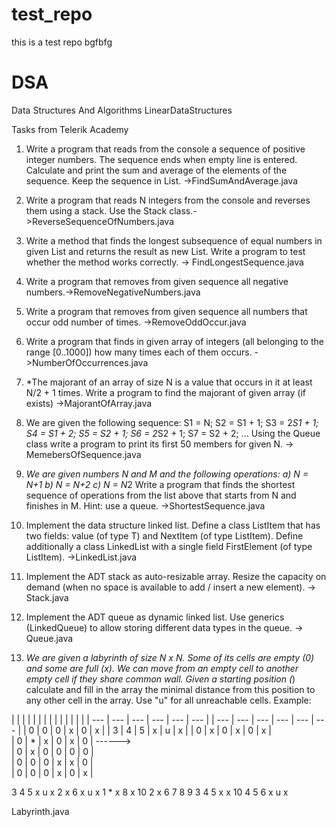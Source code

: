 # test_repo
this is a test repo
bgfbfg

# DSA
Data Structures And Algorithms
LinearDataStructures

Tasks from Telerik Academy

1. Write a program that reads from the console a
sequence of positive integer numbers. The sequence
ends when empty line is entered. Calculate and print
the sum and average of the elements of the
sequence. Keep the sequence in List<int>. ->FindSumAndAverage.java

2. Write a program that reads N integers from the
console and reverses them using a stack. Use the
Stack<int> class.->ReverseSequenceOfNumbers.java

3. Write a method that finds the longest subsequence
of equal numbers in given List<int> and returns
the result as new List<int>. Write a program to
test whether the method works correctly. -> FindLongestSequence.java

4. Write a program that removes from given sequence 
all negative numbers.->RemoveNegativeNumbers.java

5. Write a program that removes from given sequence 
all numbers that occur odd number of times. ->RemoveOddOccur.java

6. Write a program that finds in given array 
of integers (all belonging to the range [0..1000])
how many times each of them occurs. ->NumberOfOccurrences.java

7. *The majorant of an array of size N is a value
that occurs in it at least N/2 + 1 times. Write a 
program to find the majorant of given array (if exists) ->MajorantOfArray.java

8. We are given the following sequence:
S1 = N;
S2 = S1 + 1;
S3 = 2*S1 + 1;
S4 = S1 + 2;
S5 = S2 + 1;
S6 = 2*S2 + 1;
S7 = S2 + 2;
...
Using the Queue<T> class write a program to print
its first 50 members for given N. -> MemebersOfSequence.java

9. *We are given numbers N and M and the following
operations:
a) N = N+1
b) N = N+2
c) N = N*2
Write a program that finds the shortest sequence of
operations from the list above that starts from N
and finishes in M. Hint: use a queue. ->ShortestSequence.java

10. Implement the data structure linked list. Define a
class ListItem<T> that has two fields: value (of
type T) and NextItem (of type ListItem<T>).
Define additionally a class LinkedList<T> with a
single field FirstElement (of type ListItem<T>).
->LinkedList.java

11. Implement the ADT stack as auto-resizable array.
Resize the capacity on demand (when no space is
available to add / insert a new element). -> Stack.java

12. Implement the ADT queue as dynamic linked list.
Use generics (LinkedQueue<T>) to allow storing
different data types in the queue. -> Queue.java

13. *We are given a labyrinth of size N x N. Some of its
cells are empty (0) and some are full (x). We can
move from an empty cell to another empty cell if
they share common wall. Given a starting position
(*) calculate and fill in the array the minimal
distance from this position to any other cell in the
array. Use "u" for all unreachable cells. Example:


|     |     |     |     |     |     |        |     |     |     |     |     |     |
| --- | --- | --- | --- | --- | --- |		 | --- | --- | --- | --- | --- | --- |
| 0 | 0 | 0 | x | 0 | x |					 | 3 | 4 | 5 | x | u | x | 
| 0 | x | 0 | x | 0 | x |					
| 0 | * | x | 0 | x | 0 |		------>		
| 0 | x | 0 | 0 | 0 | 0 |					
| 0 | 0 | 0 | x | x | 0 |					
| 0 | 0 | 0 | x | 0 | x |					

3 4 5 x u x
2 x 6 x u x
1 * x 8 x 10
2 x 6 7 8 9
3 4 5 x x 10
4 5 6 x u x

Labyrinth.java

